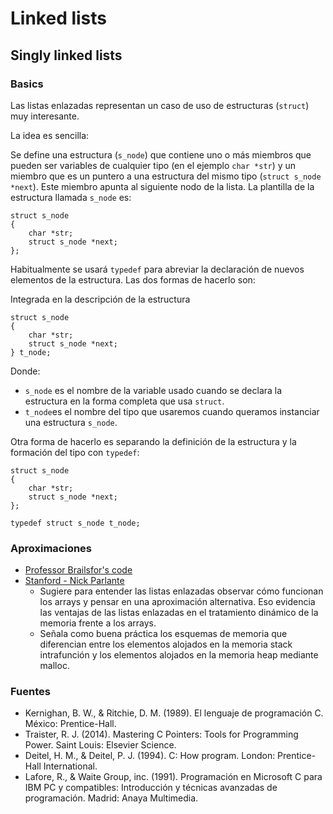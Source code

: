 # Linked lists

## Singly linked lists 

### Basics

Las listas enlazadas representan un caso de uso de estructuras (`struct`) muy interesante. 

La idea es sencilla:

Se define una estructura (`s_node`) que contiene uno o más miembros que pueden ser variables de cualquier tipo (en el ejemplo `char *str`)  y un miembro que es un puntero a una estructura del mismo tipo (`struct s_node *next`). Este miembro apunta al siguiente nodo de la lista. La plantilla de la estructura llamada `s_node` es:

```
struct s_node
{
	char *str;
	struct s_node *next;
};
```	

Habitualmente se usará `typedef` para abreviar la declaración de nuevos elementos de la estructura. Las dos formas de hacerlo son:

Integrada en la descripción de la estructura

```
struct s_node
{
	char *str;
	struct s_node *next;
} t_node;
```	

Donde:
- `s_node` es el nombre de la variable usado cuando se declara la estructura en la forma completa que usa `struct`.
- `t_node`es el nombre del tipo que usaremos cuando queramos instanciar una estructura `s_node`.

Otra forma de hacerlo es separando la definición de la estructura y la formación del tipo con `typedef`:

```
struct s_node
{
	char *str;
	struct s_node *next;
};

typedef struct s_node t_node;
```	

### Aproximaciones

- [Professor Brailsfor's code](approaches/brailsford.c)
- [Stanford - Nick Parlante](http://cslibrary.stanford.edu/103/LinkedListBasics.pdf)
  - Sugiere para entender las listas enlazadas observar cómo funcionan los arrays y pensar en una aproximación alternativa. Eso evidencia las ventajas de las listas enlazadas en el tratamiento dinámico de la memoria frente a los arrays.
  - Señala como buena práctica los esquemas de memoria que diferencian entre los elementos alojados en la memoria stack intrafunción y los elementos alojados en la memoria heap mediante malloc.
  
### Fuentes

- Kernighan, B. W., & Ritchie, D. M. (1989). El lenguaje de programación C. México: Prentice-Hall. 
- Traister, R. J. (2014). Mastering C Pointers: Tools for Programming Power. Saint Louis: Elsevier Science.
- Deitel, H. M., & Deitel, P. J. (1994). C: How program. London: Prentice-Hall International.
- Lafore, R., & Waite Group, inc. (1991). Programación en Microsoft C para IBM PC y compatibles: Introducción y técnicas avanzadas de programación. Madrid: Anaya Multimedia.
